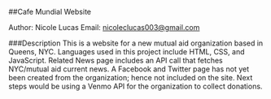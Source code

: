 ##Cafe Mundial Website

Author: Nicole Lucas Email: nicoleclucas003@gmail.com

###Description This is a website for a new mutual aid organization based in Queens, NYC. Languages used in this project include HTML, CSS, and JavaScript. Related News page includes an API call that fetches NYC/mutual aid current news. A Facebook and Twitter page has not yet been created from the organization; hence not included on the site. Next steps would be using a Venmo API for the organization to collect donations.
